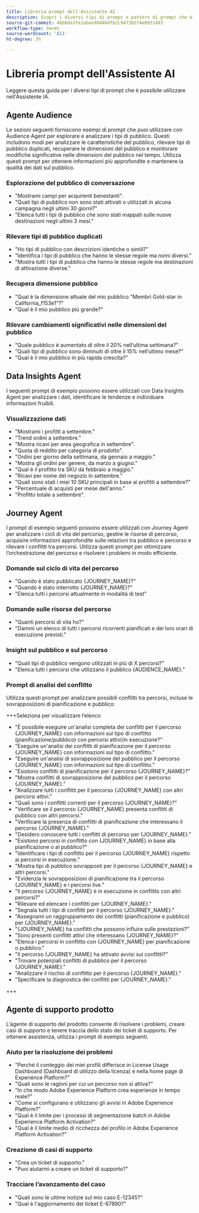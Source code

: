 ```yaml
---
title: Libreria prompt dell'Assistente AI
description: Scopri i diversi tipi di prompt e pattern di prompt che è possibile utilizzare quando si esegue una query su Assistente IA.
source-git-commit: 4bb6da3fe1abee98446df62c94730274e0931493
workflow-type: tm+mt
source-wordcount: '811'
ht-degree: 3%

---
```


# Libreria prompt dell&#39;Assistente AI

Leggere questa guida per i diversi tipi di prompt che è possibile utilizzare nell&#39;Assistente IA.

## Agente Audience

Le sezioni seguenti forniscono esempi di prompt che puoi utilizzare con Audience Agent per esplorare e analizzare i tipi di pubblico. Questi includono modi per analizzare le caratteristiche del pubblico, rilevare tipi di pubblico duplicati, recuperare le dimensioni del pubblico e monitorare modifiche significative nelle dimensioni del pubblico nel tempo. Utilizza questi prompt per ottenere informazioni più approfondite e mantenere la qualità dei dati sul pubblico.

### Esplorazione del pubblico di conversazione

- &quot;Mostrami campi per acquirenti benestanti&quot;.
- &quot;Quali tipi di pubblico non sono stati attivati o utilizzati in alcuna campagna negli ultimi 30 giorni?&quot;
- &quot;Elenca tutti i tipi di pubblico che sono stati mappati sulle nuove destinazioni negli ultimi 3 mesi.&quot;

### Rilevare tipi di pubblico duplicati

- &quot;Ho tipi di pubblico con descrizioni identiche o simili?&quot;
- &quot;Identifica i tipi di pubblico che hanno le stesse regole ma nomi diversi.&quot;
- &quot;Mostra tutti i tipi di pubblico che hanno le stesse regole ma destinazioni di attivazione diverse.&quot;

### Recupera dimensione pubblico

- &quot;Qual è la dimensione attuale del mio pubblico &quot;Membri Gold-star in California_f153e1&quot;?&quot;
- &quot;Qual è il mio pubblico più grande?&quot;

### Rilevare cambiamenti significativi nelle dimensioni del pubblico

- &quot;Quale pubblico è aumentato di oltre il 20% nell’ultima settimana?&quot;
- &quot;Quali tipi di pubblico sono diminuiti di oltre il 15% nell’ultimo mese?&quot;
- &quot;Qual è il mio pubblico in più rapida crescita?&quot;

## Data Insights Agent

I seguenti prompt di esempio possono essere utilizzati con Data Insights Agent per analizzare i dati, identificare le tendenze e individuare informazioni fruibili.

### Visualizzazione dati

- &quot;Mostrami i profitti a settembre.&quot;
- &quot;Trend ordini a settembre.&quot;
- &quot;Mostra ricavi per area geografica in settembre&quot;.
- &quot;Quota di reddito per categoria di prodotto&quot;.
- &quot;Ordini per giorno della settimana, da gennaio a maggio.&quot;
- &quot;Mostra gli ordini per genere, da marzo a giugno.&quot;
- &quot;Qual è il profitto tra SKU da febbraio a maggio.&quot;
- &quot;Ricavi per nome del negozio in settembre.&quot;
- &quot;Quali sono stati i miei 10 SKU principali in base ai profitti a settembre?&quot;
- &quot;Percentuale di acquisti per mese dell&#39;anno.&quot;
- &quot;Profitto totale a settembre&quot;.

## Journey Agent

I prompt di esempio seguenti possono essere utilizzati con Journey Agent per analizzare i cicli di vita del percorso, gestire le risorse di percorso, acquisire informazioni approfondite sulle relazioni tra pubblico e percorso e rilevare i conflitti tra percorsi. Utilizza questi prompt per ottimizzare l’orchestrazione del percorso e risolvere i problemi in modo efficiente.

### Domande sul ciclo di vita del percorso

- &quot;Quando è stato pubblicato {JOURNEY_NAME}?&quot;
- &quot;Quando è stato interrotto {JOURNEY_NAME}?&quot;
- &quot;Elenca tutti i percorsi attualmente in modalità di test&quot;

### Domande sulle risorse del percorso

- &quot;Quanti percorsi di vita ho?&quot;
- &quot;Dammi un elenco di tutti i percorsi ricorrenti pianificati e dei loro orari di esecuzione previsti.&quot;

### Insight sul pubblico e sul percorso

- &quot;Quali tipi di pubblico vengono utilizzati in più di X percorsi?&quot;
- &quot;Elenca tutti i percorsi che utilizzano il pubblico {AUDIENCE_NAME}.&quot;

### Prompt di analisi del conflitto

Utilizza questi prompt per analizzare possibili conflitti tra percorsi, incluse le sovrapposizioni di pianificazione e pubblico:

+++Seleziona per visualizzare l’elenco

- &quot;È possibile eseguire un&#39;analisi completa dei conflitti per il percorso {JOURNEY_NAME} con informazioni sul tipo di conflitto (pianificazione/pubblico) con percorsi attivi/in esecuzione?&quot;
- &quot;Eseguire un&#39;analisi dei conflitti di pianificazione per il percorso {JOURNEY_NAME} con informazioni sul tipo di conflitto.&quot;
- &quot;Eseguire un&#39;analisi di sovrapposizione del pubblico per il percorso {JOURNEY_NAME} con informazioni sul tipo di conflitto.&quot;
- &quot;Esistono conflitti di pianificazione per il percorso {JOURNEY_NAME}?&quot;
- &quot;Mostra conflitti di sovrapposizione del pubblico per il percorso {JOURNEY_NAME}.&quot;
- &quot;Analizzare tutti i conflitti per il percorso {JOURNEY_NAME} con altri percorsi attivi.&quot;
- &quot;Quali sono i conflitti correnti per il percorso {JOURNEY_NAME}?&quot;
- &quot;Verificare se il percorso {JOURNEY_NAME} presenta conflitti di pubblico con altri percorsi.&quot;
- &quot;Verificare la presenza di conflitti di pianificazione che interessano il percorso {JOURNEY_NAME}.&quot;
- &quot;Desidero conoscere tutti i conflitti di percorso per {JOURNEY_NAME}.&quot;
- &quot;Esistono percorsi in conflitto con {JOURNEY_NAME} in base alla pianificazione o al pubblico?&quot;
- &quot;Identificare i tipi di conflitto per il percorso {JOURNEY_NAME} rispetto ai percorsi in esecuzione.&quot;
- &quot;Mostra tipi di pubblico sovrapposti per il percorso {JOURNEY_NAME} e altri percorsi.&quot;
- &quot;Evidenzia le sovrapposizioni di pianificazione tra il percorso {JOURNEY_NAME} e i percorsi live.&quot;
- &quot;Il percorso {JOURNEY_NAME} è in esecuzione in conflitto con altri percorsi?&quot;
- &quot;Rilevare ed elencare i conflitti per {JOURNEY_NAME}.&quot;
- &quot;Segnala tutti i tipi di conflitti per il percorso {JOURNEY_NAME}.&quot;
- &quot;Assegnami un raggruppamento dei conflitti (pianificazione e pubblico) per {JOURNEY_NAME}.&quot;
- &quot;{JOURNEY_NAME} ha conflitti che possono influire sulle prestazioni?&quot;
- &quot;Sono presenti conflitti attivi che interessano {JOURNEY_NAME}?&quot;
- &quot;Elenca i percorsi in conflitto con {JOURNEY_NAME} per pianificazione o pubblico.&quot;
- &quot;Il percorso {JOURNEY_NAME} ha attivato avvisi sui conflitti?&quot;
- &quot;Trovare potenziali conflitti di pubblico per il percorso {JOURNEY_NAME}.&quot;
- &quot;Analizzare il rischio di conflitto per il percorso {JOURNEY_NAME}.&quot;
- &quot;Specificare la diagnostica dei conflitti per {JOURNEY_NAME}.&quot;

+++

## Agente di supporto prodotto

L’agente di supporto del prodotto consente di risolvere i problemi, creare casi di supporto e tenere traccia dello stato dei ticket di supporto. Per ottenere assistenza, utilizza i prompt di esempio seguenti.

### Aiuto per la risoluzione dei problemi

- &quot;Perché il conteggio dei miei profili differisce in License Usage Dashboard (Dashboard di utilizzo della licenza) e nella home page di Experience Platform?&quot;
- &quot;Quali sono le ragioni per cui un percorso non si attiva?&quot;
- &quot;In che modo Adobe Experience Platform crea esperienze in tempo reale?&quot;
- &quot;Come si configurano e utilizzano gli avvisi in Adobe Experience Platform?&quot;
- &quot;Qual è il limite per i processi di segmentazione batch in Adobe Experience Platform Activation?&quot;
- &quot;Qual è il limite medio di ricchezza del profilo in Adobe Experience Platform Activation?&quot;

### Creazione di casi di supporto

- &quot;Crea un ticket di supporto.&quot;
- &quot;Puoi aiutarmi a creare un ticket di supporto?&quot;

### Tracciare l’avanzamento del caso

- &quot;Quali sono le ultime notizie sul mio caso E-12345?&quot;
- &quot;Qual è l&#39;aggiornamento del ticket E-67890?&quot;

